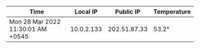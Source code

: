 | Time     | Local IP | Public IP | Temperature |
| ----------- | ----------- | ----------- | ----------- |
| Mon 28 Mar 2022 11:30:01 AM +0545      | 10.0.2.133     | 202.51.87.33  | 53.2° |
